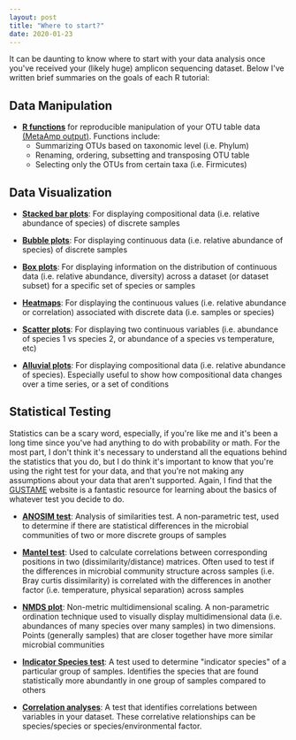 ```yaml
---
layout: post
title: "Where to start?"
date: 2020-01-23
---
```



It can be daunting to know where to start with your data analysis once you've received your (likely huge) amplicon sequencing dataset. Below I've written brief summaries on the goals of each R tutorial:

## Data Manipulation ##
- **[R functions](https://jkzorz.github.io/2019/08/11/metaamp-r-functions.html)** for reproducible manipulation of your OTU table data [(MetaAmp output)](http://ebg.ucalgary.ca/metaamp/). Functions include: 
  - Summarizing OTUs based on taxonomic level (i.e. Phylum)
  - Renaming, ordering, subsetting and transposing OTU table 
  - Selecting only the OTUs from certain taxa (i.e. Firmicutes)


## Data Visualization ##

  - **[Stacked bar plots](https://jkzorz.github.io/2019/06/05/stacked-bar-plots.html)**: For displaying compositional data (i.e. relative abundance of species) of discrete samples 
  
  - **[Bubble plots](https://jkzorz.github.io/2019/06/05/Bubble-plots.html)**: For displaying continuous data (i.e. relative abundance of species) of discrete samples
  
  - **[Box plots](https://jkzorz.github.io/2019/07/02/boxplots.html)**: For displaying information on the distribution of continuous data (i.e. relative abundance, diversity) across a dataset (or dataset subset) for a specific set of species or samples
  
  - **[Heatmaps](https://jkzorz.github.io/2019/06/11/Correlation-heatmaps.html)**: For displaying the continuous values (i.e. relative abundance or correlation) associated with discrete data (i.e. samples or species) 
  
  - **[Scatter plots](https://jkzorz.github.io/2019/07/09/scatter-plots.html)**: For displaying two continuous variables (i.e. abundance of species 1 vs species 2, or abundance of a species vs temperature, etc) 
  
   - **[Alluvial plots](https://jkzorz.github.io/2020/01/22/alluvial-plots.html)**: For displaying compositional data (i.e. relative abundance of species). Especially useful to show how compositional data changes over a time series, or a set of conditions 




## Statistical Testing ##

Statistics can be a scary word, especially, if you're like me and it's been a long time since you've had anything to do with probability or math. For the most part, I don't think it's necessary to understand all the equations behind the statistics that you do, but I do think it's important to know that you're using the right test for your data, and that you're not making any assumptions about your data that aren't supported.  Again, I find that the [GUSTAME](https://sites.google.com/site/mb3gustame/) website is a fantastic resource for learning about the basics of whatever test you decide to do.  

  - **[ANOSIM test](https://jkzorz.github.io/2019/06/11/ANOSIM-test.html)**: Analysis of similarities test. A non-parametric test, used to determine if there are statistical differences in the microbial communities of two or more discrete groups of samples
  
  - **[Mantel test](https://jkzorz.github.io/2019/07/08/mantel-test.html)**: Used to calculate correlations between corresponding positions in two (dissimilarity/distance) matrices. Often used to test if the differences in microbial community structure across samples (i.e. Bray curtis dissimilarity) is correlated with the differences in another factor (i.e. temperature, physical separation) across samples
  
  - **[NMDS plot](https://jkzorz.github.io/2019/06/06/NMDS.html)**: Non-metric multidimensional scaling. A non-parametric ordination technique used to visually display multidimensional data (i.e. abundances of many species over many samples) in two dimensions. Points (generally samples) that are closer together have more similar microbial communities
  
  - **[Indicator Species test](https://jkzorz.github.io/2019/07/02/Indicator-species-analysis.html)**: A test used to determine "indicator species" of a particular group of samples. Identifies the species that are found statistically more abundantly in one group of samples compared to others 
  
  - **[Correlation analyses](https://jkzorz.github.io/2019/06/11/Correlation-heatmaps.html)**: A test that identifies correlations between variables in your dataset. These correlative relationships can be species/species or species/environmental factor.   
  
  
  
  
  



